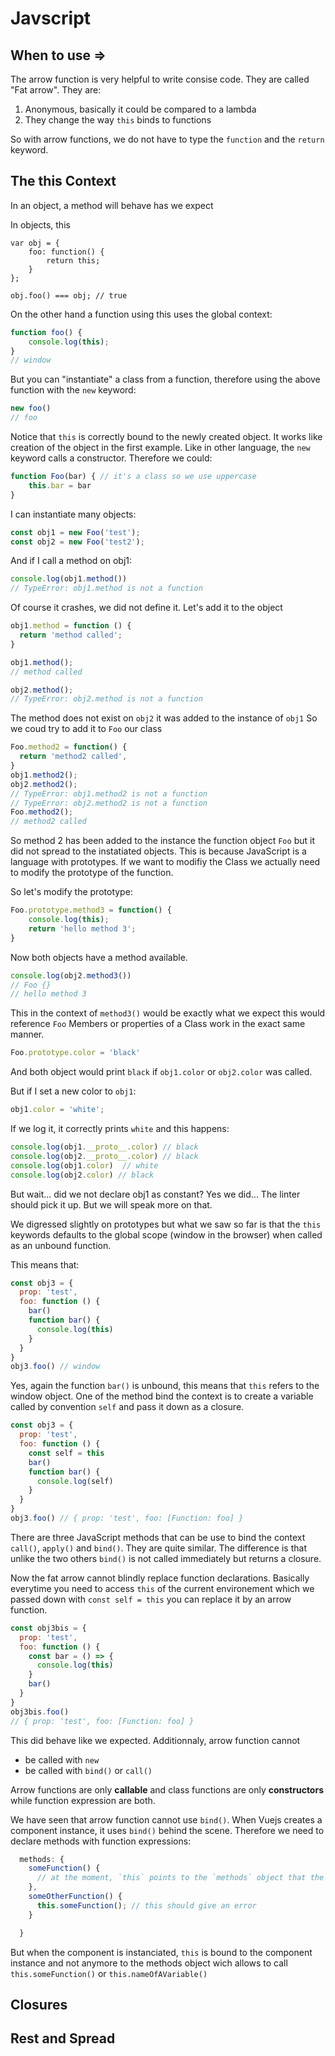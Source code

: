 # Javscript

## When to use =>
The arrow function is very helpful to write consise code. They are called "Fat arrow". They are:

1. Anonymous, basically it could be compared to a lambda
2. They change the way `this` binds to functions

So with arrow functions, we do not have to type the `function` and the `return` keyword.

## The this Context
In an object, a method will behave has we expect

In objects, this
```js{3}
var obj = {
    foo: function() {
        return this;   
    }
};

obj.foo() === obj; // true
```

On the other hand a function using this uses the global context:
```js
function foo() {
    console.log(this);
}
// window
```
But you can "instantiate" a class from a function, therefore using the above function with the `new` keyword:

```js
new foo()
// foo
```
Notice that `this` is correctly bound to the newly created object. It works like creation of the object in the first example. Like in other language, the `new` keyword calls a constructor. Therefore we could:

```js
function Foo(bar) { // it's a class so we use uppercase
    this.bar = bar
}
```

I can instantiate many objects:
```js
const obj1 = new Foo('test');
const obj2 = new Foo('test2');
```

And if I call a method on obj1:

```js
console.log(obj1.method())
// TypeError: obj1.method is not a function
```

Of course it crashes, we did  not define it. Let's add it to the object
```js
obj1.method = function () {
  return 'method called';
}

obj1.method();
// method called

obj2.method();
// TypeError: obj2.method is not a function
```

The method does not exist on `obj2` it was added to the instance of `obj1`
So we coud try to add it to `Foo` our class

```js
Foo.method2 = function() {
  return 'method2 called',
}
obj1.method2();
obj2.method2();
// TypeError: obj1.method2 is not a function
// TypeError: obj2.method2 is not a function 
Foo.method2();
// method2 called
```
So method 2 has been added to the instance the function object `Foo` but it did not spread to the instatiated objects. This is because JavaScript is a language with prototypes. If we want to modifiy the Class we actually need to modify the prototype of the function.

So let's modify the prototype:

```js
Foo.prototype.method3 = function() {
    console.log(this);
    return 'hello method 3';
}
```

Now both objects have a method available.
```js
console.log(obj2.method3())
// Foo {}
// hello method 3
```
This in the context of `method3()` would be exactly what we expect this would reference `Foo`
Members or properties of a Class work in the exact same manner.

```js
Foo.prototype.color = 'black'
```
And both object would print `black` if `obj1.color` or `obj2.color` was called.

But if I set a new color to `obj1`: 
```js
obj1.color = 'white';
```
If we log it, it correctly prints `white` and this happens:

```js
console.log(obj1.__proto__.color) // black
console.log(obj2.__proto__.color) // black
console.log(obj1.color)  // white
console.log(obj2.color) // black
```
But wait... did we not declare obj1 as constant? Yes we did... The linter should pick it up. But we will speak more on that.

We digressed slightly on prototypes but what we saw so far is that the `this` keywords defaults to the global scope (window in the browser) when called as an unbound function.

This means that:
```js
const obj3 = {
  prop: 'test',
  foo: function () {
    bar()
    function bar() {
      console.log(this)
    }
  }
}
obj3.foo() // window
```
Yes, again the function `bar()` is unbound, this means that `this` refers to the window object. One of the method bind the context is to create a variable called by convention `self` and pass it down as a closure.

```js
const obj3 = {
  prop: 'test',
  foo: function () {
    const self = this
    bar()
    function bar() {
      console.log(self)
    }
  }
}
obj3.foo() // { prop: 'test', foo: [Function: foo] }
```
There are three JavaScript methods that can be use to bind the context `call()`, `apply()` and `bind()`. They are quite similar. The difference is that unlike the two others `bind()` is not called immediately but returns a closure.

Now the fat arrow cannot blindly replace function declarations. Basically everytime you need to access `this` of the current environement which we passed down with `const self = this` you can replace it by an arrow function. 

```js
const obj3bis = {
  prop: 'test',
  foo: function () {
    const bar = () => {
      console.log(this)
    }
    bar()
  }
}
obj3bis.foo()
// { prop: 'test', foo: [Function: foo] }
```
This did behave like we expected. Additionnaly, arrow function cannot 
* be called with `new`
* be called with `bind()` or `call()`

Arrow functions are only __callable__ and class functions are only __constructors__ while function expression are both.

We have seen that arrow function cannot use `bind()`. When Vuejs creates a component instance, it uses `bind()` behind the scene. Therefore we need to declare methods with function expressions:

```js
  methods: {
    someFunction() { 
      // at the moment, `this` points to the `methods` object that the function is defined in.
    },
    someOtherFunction() {
      this.someFunction(); // this should give an error
    }

  }
```
But when the component is instanciated, `this` is bound to the component instance and not anymore to the methods object wich allows to call `this.someFunction()` or `this.nameOfAVariable()`

## Closures

## Rest and Spread




